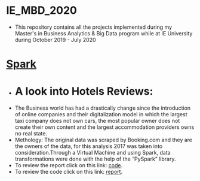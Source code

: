 # IE_MBD_2020

- This repository contains all the projects implemented during my Master's in Business Analytics &amp; Big Data program while at IE University during October 2019 - July 2020


# [Spark](https://github.com/BegonaFrigolet/SPARK)
- # A look into Hotels Reviews:
- The Business world has had a drastically change since the introduction of online companies and their digitalization model in which the largest taxi company does not own cars, the most popular owner does not create their own content and the largest accommodation providers owns no real state.
- Methology: The original data was scraped by Booking.com and they are the owners of the data, for this analysis 2017 was taken into consideration.Through a Virtual Machine and using Spark, data transformations were done with the help of the “PySpark” library.
- To review the report click on this link:
[code](https://github.com/BegonaFrigolet/SPARK/blob/main/Spark%20-%20Individual%20Assigment-Begon%CC%83a%20Frigolet.pdf).
- To review the code click on this link: 
[report](https://github.com/BegonaFrigolet/SPARK/blob/main/Begon%CC%83a%20Frigolet-%20Individual%20Assignment%20-%20Hotel%20Review%20Analysis%20-%202017.FINAL.ipynb).
